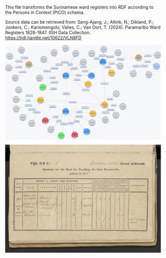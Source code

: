 This file transforms the Surinamese ward registers into RDF according to the Persons in Context (PiCO) schema. 

Source data can be retrieved from: Sang-Ajang, J.; Altink, N.; Dikland, P.; Jonkers, C.; Kariomengolo; Valies, C.; Van Oort, T. (2024). Paramaribo Ward Registers 1828-1847. IISH Data Collection. https://hdl.handle.net/10622/VLN8FD

![alt text](Images/Schema.png)

![alt text](Images/Example-NL-HaNA_1.05.08.01_652_0233.jpg)
